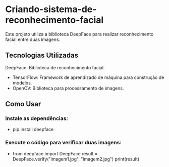 # Criando-sistema-de-reconhecimento-facial
Este projeto utiliza a biblioteca DeepFace para realizar reconhecimento facial entre duas imagens.
## Tecnologias Utilizadas
DeepFace: Biblioteca de reconhecimento facial.
- TensorFlow: Framework de aprendizado de máquina para construção de modelos.
- OpenCV: Biblioteca para processamento de imagens.
## Como Usar
### Instale as dependências:
- pip install deepface
### Execute o código para verificar duas imagens:
- from deepface import DeepFace
result = DeepFace.verify("imagem1.jpg", "imagem2.jpg")
print(result)
